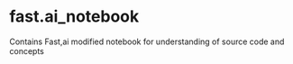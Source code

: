 # fast.ai_notebook
Contains Fast,ai modified notebook for understanding of source code and concepts
